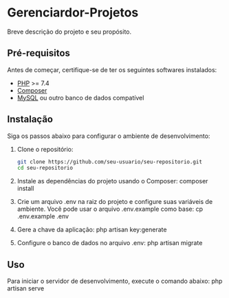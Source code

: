 # Gerenciardor-Projetos

Breve descrição do projeto e seu propósito.

## Pré-requisitos

Antes de começar, certifique-se de ter os seguintes softwares instalados:

- [PHP](https://www.php.net/downloads) >= 7.4
- [Composer](https://getcomposer.org/)
- [MySQL](https://www.mysql.com/downloads/) ou outro banco de dados compatível

## Instalação

Siga os passos abaixo para configurar o ambiente de desenvolvimento:

1.  Clone o repositório:
    ```sh
    git clone https://github.com/seu-usuario/seu-repositorio.git
    cd seu-repositorio

2.  Instale as dependências do projeto usando o Composer:
    composer install

3.  Crie um arquivo .env na raiz do projeto e configure suas variáveis de ambiente. Você pode usar o arquivo .env.example como base:
    cp .env.example .env

4.  Gere a chave da aplicação:
    php artisan key:generate

5.  Configure o banco de dados no arquivo .env:
    php artisan migrate

## Uso

Para iniciar o servidor de desenvolvimento, execute o comando abaixo:
php artisan serve
